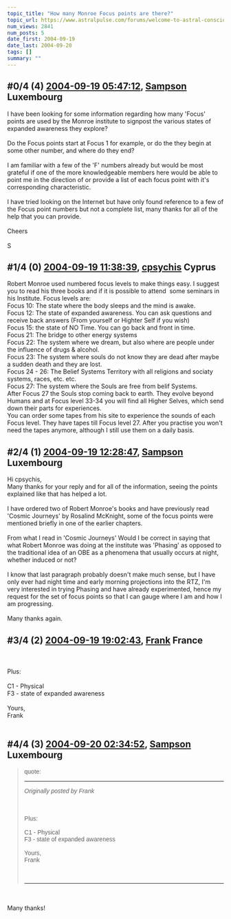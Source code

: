 ```yaml
---
topic_title: "How many Monroe Focus points are there?"
topic_url: https://www.astralpulse.com/forums/welcome-to-astral-consciousness!/how-many-monroe-focus-points-are-there
num_views: 2841
num_posts: 5
date_first: 2004-09-19
date_last: 2004-09-20
tags: []
summary: ""
---
```


## \#0/4 (4) [2004-09-19 05:47:12](https://www.astralpulse.com/forums/index.php?msg=129352), [Sampson](https://www.astralpulse.com/forums/profile/?u=4884) Luxembourg ##
<section>
I have been looking for some information regarding how many 'Focus' points are used by the Monroe institute to signpost the various states of expanded awareness they explore?
<br>
<br>
Do the Focus points start at Focus 1 for example, or do the they begin at some other number, and where do they end?
<br>
<br>
I am familiar with a few of the 'F' numbers already but would be most grateful if one of the more knowledgeable members here would be able to point me in the direction of or provide a list of each focus point with it's corresponding characteristic.
<br>
<br>
I have tried looking on the Internet but have only found reference to a few of the Focus point numbers but not a complete list, many thanks for all of the help that you can provide.
<br>
<br>
Cheers
<br>
<br>
S
<br>
</section>

## \#1/4 (0) [2004-09-19 11:38:39](https://www.astralpulse.com/forums/index.php?msg=114187), [cpsychis](https://www.astralpulse.com/forums/profile/?u=4026) Cyprus ##
<section>
Robert Monroe used numbered focus levels to make things easy. I suggest you to read his three books and if it is possible to attend  some seminars in his Institute. Focus levels are:
<br>
Focus 10: The state where the body sleeps and the mind is awake.
<br>
Focus 12: The state of expanded awareness. You can ask questions and receive back answers (From yourself or Highter Self if you wish)
<br>
Focus 15: the state of NO Time. You can go back and front in time.
<br>
Focus 21: The bridge to other energy systems
<br>
Focus 22: The system where we dream, but also where are people under the influence of drugs &amp; alcohol.
<br>
Focus 23: The system where souls do not know they are dead after maybe a sudden death and they are lost.
<br>
Focus 24 - 26: The Belief Systems Territory with all religions and sociaty systems, races, etc. etc.
<br>
Focus 27: The system where the Souls are free from belif Systems.
<br>
After Focus 27 the Souls stop coming back to earth. They evolve beyond Humans and at Focus level 33-34 you will find all Higher Selves, which send down their parts for experiences.
<br>
You can order some tapes from his site to experience the sounds of each Focus level. They have tapes till Focus level 27. After you practise you won't need the tapes anymore, although I still use them on a daily basis.
</section>

## \#2/4 (1) [2004-09-19 12:28:47](https://www.astralpulse.com/forums/index.php?msg=114189), [Sampson](https://www.astralpulse.com/forums/profile/?u=4884) Luxembourg ##
<section>
Hi cpsychis,
<br>
Many thanks for your reply and for all of the information, seeing the points explained like that has helped a lot.
<br>
<br>
I have ordered two of Robert Monroe's books and have previously read 'Cosmic Journeys' by Rosalind McKnight, some of the focus points were mentioned briefly in one of the earlier chapters.
<br>
<br>
From what I read in 'Cosmic Journeys' Would I be correct in saying that what Robert Monroe was doing at the institute was 'Phasing' as opposed to the traditional idea of an OBE as a phenomena that usually occurs at night, whether induced or not?
<br>
<br>
I know that last paragraph probably doesn't make much sense, but I have only ever had night time and early morning projections into the RTZ, I'm very interested in trying Phasing and have already experimented, hence my request for the set of focus points so that I can gauge where I am and how I am progressing.
<br>
<br>
Many thanks again.
</section>

## \#3/4 (2) [2004-09-19 19:02:43](https://www.astralpulse.com/forums/index.php?msg=114211), [Frank](https://www.astralpulse.com/forums/profile/?u=359) France ##
<section>
<br>
<br>
Plus:
<br>
<br>
C1 - Physical
<br>
F3 - state of expanded awareness
<br>
<br>
Yours,
<br>
Frank
<br>
<br>
</section>

## \#4/4 (3) [2004-09-20 02:34:52](https://www.astralpulse.com/forums/index.php?msg=114241), [Sampson](https://www.astralpulse.com/forums/profile/?u=4884) Luxembourg ##
<section>
<blockquote id='"quote"'>
 <font face='"Arial"' id='"quote"' size='"1"'>
  quote:
  <hr height='"1"' id='"quote"' noshade=""/>
  <i>
   Originally posted by Frank
  </i>
  <br>
  <br>
  <br>
  <br>
  Plus:
  <br>
  <br>
  C1 - Physical
  <br>
  F3 - state of expanded awareness
  <br>
  <br>
  Yours,
  <br>
  Frank
  <br>
  <br>
  <br>
  <hr height='"1"' id='"quote"' noshade=""/>
 </font>
</blockquote>
<br>
<br>
Many thanks!
</section>